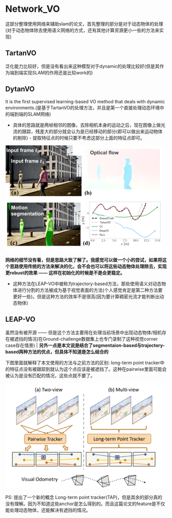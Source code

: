 # Network_VO

这部分整理使用网络来辅助slam的论文，首先整理的部分是对于动态物体的处理(对于动态物体除去使用语义网络的方式，还有其他计算资源更小一些的方法来实现)

## TartanVO

泛化能力比较好，但是没有看出来这种模型对于dynamic的处理比较好(但是其作为端到端实现SLAM的作用还是比较work的)

## DytanVO

It is the first supervised learning-based VO method that deals with dynamic environments.(是基于TartanVO的处理方法，并且是第一个直接处理动态环境中的端到端的SLAM网络)

- 具体的思路就是两帧相邻的图像，去除相机本身的运动之后，现在图像上做光流的跟踪，残差大的部分就会认为是已经移动的部分(即可以做出来运动物体的剔除) - 提取特征点的时候只要不考虑这部分上面的特征点即可。

![image-20240505181432723](figure/image-20240505181432723.png)

​	**网络的细节没有看，但是思路大致了解了。我感觉可以做一个小的尝试，如果将这个思路使用传统的方法来解决的化，会不会也可以将这些动态物体处理除去，实现更robust的效果 —— 这样在初始化的时候是不是会更稳定。**

- 这种方法在LEAP-VO中被称为trajectory-based方法，那些使用语义对动态物体进行分割的方法被成为基于视觉表面的方法(个人感觉肯定是第二种方法要更好一些)。但是这种方法的效率不是很高(因为要计算稠密光流才能判断出动态物体)



## LEAP-VO

虽然没有被开源 —— 但是这个方法主要用在处理当前场景中出现动态物体/相机存在被遮挡的情况(在Ground-challenge数据集上也专门录制了这种视觉corner case存在情景) | **另外一点是本文说是结合了segmentaion-based与trajectory-based两种方法的优点，但具体不知道是怎么结合的**



下图里面就解释了本文使用的方法与之前方法的区别: long-term point tracker中的特征点没有被跟踪到就认为这个点应该是被遮挡了。这种在pairwise里面可能会被认为是没有匹配的情况，这些点就不要了。

![image-20240505195752213](figure/image-20240505195752213.png)

PS: 提出了一个新的概念 Long-term point tracker(TAP)，但是其余的部分真的没有理解。因为不知道这些anchor是怎么得到的。而且这篇论文的feature是不仅能处理动态物体，还能解决有遮挡的情况。

